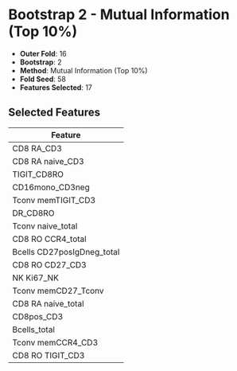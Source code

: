 # Bootstrap 2 - Mutual Information (Top 10%)

- **Outer Fold**: 16
- **Bootstrap**: 2
- **Method**: Mutual Information (Top 10%)
- **Fold Seed**: 58
- **Features Selected**: 17

## Selected Features

| Feature |
|---------|
| CD8 RA_CD3 |
| CD8 RA naive_CD3 |
| TIGIT_CD8RO |
| CD16mono_CD3neg |
| Tconv memTIGIT_CD3 |
| DR_CD8RO |
| Tconv naive_total |
| CD8 RO CCR4_total |
| Bcells CD27posIgDneg_total |
| CD8 RO CD27_CD3 |
| NK Ki67_NK |
| Tconv memCD27_Tconv |
| CD8 RA naive_total |
| CD8pos_CD3 |
| Bcells_total |
| Tconv memCCR4_CD3 |
| CD8 RO TIGIT_CD3 |
